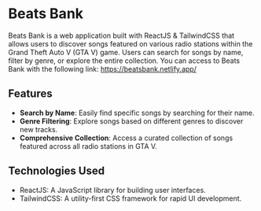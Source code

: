 # Beats Bank

Beats Bank is a web application built with ReactJS & TailwindCSS that allows users to discover songs featured on various radio stations within the Grand Theft Auto V (GTA V) game. Users can search for songs by name, filter by genre, or explore the entire collection.
You can access to Beats Bank with the following link: https://beatsbank.netlify.app/
## Features

- **Search by Name**: Easily find specific songs by searching for their name.
- **Genre Filtering**: Explore songs based on different genres to discover new tracks.
- **Comprehensive Collection**: Access a curated collection of songs featured across all radio stations in GTA V.

## Technologies Used

- ReactJS: A JavaScript library for building user interfaces.
- TailwindCSS: A utility-first CSS framework for rapid UI development.
